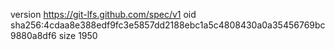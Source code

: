 version https://git-lfs.github.com/spec/v1
oid sha256:4cdaa8e388edf9fc3e5857dd2188ebc1a5c4808430a0a35456769bc9880a8df6
size 1950
